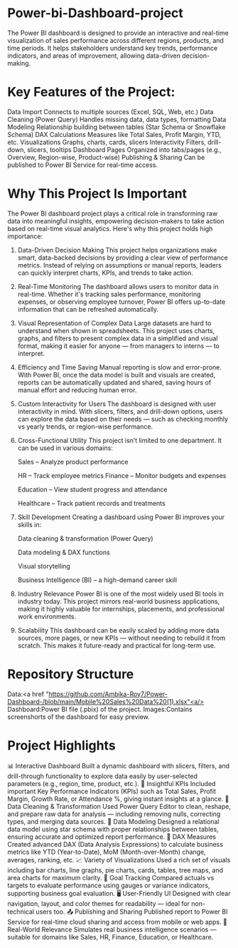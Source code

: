 # Power-bi-Dashboard-project
The Power BI dashboard is designed to provide an interactive and real-time visualization of sales performance across different regions, products, and time periods. It helps stakeholders understand key trends, performance indicators, and areas of improvement, allowing data-driven decision-making.
 
 # Key Features of the Project:



Data Import	Connects to multiple sources (Excel, SQL, Web, etc.)
Data Cleaning (Power Query)	Handles missing data, data types, formatting
Data Modeling	Relationship building between tables (Star Schema or Snowflake Schema)
DAX Calculations	Measures like Total Sales, Profit Margin, YTD, etc.
Visualizations	Graphs, charts, cards, slicers
Interactivity	Filters, drill-down, slicers, tooltips
Dashboard Pages	Organized into tabs/pages (e.g., Overview, Region-wise, Product-wise)
Publishing & Sharing	Can be published to Power BI Service for real-time access.

 # Why This Project Is Important
The Power BI dashboard project plays a critical role in transforming raw data into meaningful insights, empowering decision-makers to take action based on real-time visual analytics. Here's why this project holds high importance:

 1. Data-Driven Decision Making
This project helps organizations make smart, data-backed decisions by providing a clear view of performance metrics. Instead of relying on assumptions or manual reports, leaders can quickly interpret charts, KPIs, and trends to take action.

 2. Real-Time Monitoring
The dashboard allows users to monitor data in real-time. Whether it's tracking sales performance, monitoring expenses, or observing employee turnover, Power BI offers up-to-date information that can be refreshed automatically.

 3. Visual Representation of Complex Data
Large datasets are hard to understand when shown in spreadsheets. This project uses charts, graphs, and filters to present complex data in a simplified and visual format, making it easier for anyone — from managers to interns — to interpret.

 4. Efficiency and Time Saving
Manual reporting is slow and error-prone. With Power BI, once the data model is built and visuals are created, reports can be automatically updated and shared, saving hours of manual effort and reducing human error.

 5. Custom Interactivity for Users
The dashboard is designed with user interactivity in mind. With slicers, filters, and drill-down options, users can explore the data based on their needs — such as checking monthly vs yearly trends, or region-wise performance.

 6. Cross-Functional Utility
    This project isn’t limited to one department. It can be used in various domains:

    Sales – Analyze product performance

    HR – Track employee metrics
    Finance – Monitor budgets and expenses

    Education – View student progress and attendance

    Healthcare – Track patient records and treatments

 7. Skill Development
    Creating a dashboard using Power BI improves your skills in:

    Data cleaning & transformation (Power Query)

    Data modeling & DAX functions

    Visual storytelling

    Business Intelligence (BI) – a high-demand career skill

 8. Industry Relevance
    Power BI is one of the most widely used BI tools in industry today. This project mirrors real-world business applications, making it highly valuable for internships,         placements, and professional work environments.

 9. Scalability
    This dashboard can be easily scaled by adding more data sources, more pages, or new KPIs — without needing to rebuild it from scratch. This makes it future-ready and         practical for long-term use.

 # Repository Structure
 Data:<a href "https://github.com/Ambika-Roy7/Power-Dashboard-/blob/main/Mobile%20Sales%20Data%20(1).xlsx"<a/>
 Dashboard:Power BI file (.pbix) of the project.
 Images:Contains screenshorts of the dashboard for easy preview.
 


 # Project Highlights

📊 Interactive Dashboard	Built a dynamic dashboard with slicers, filters, and drill-through functionality to explore data easily by user-selected parameters (e.g., region, time, product, etc.).
🧠 Insightful KPIs	Included important Key Performance Indicators (KPIs) such as Total Sales, Profit Margin, Growth Rate, or Attendance %, giving instant insights at a glance.
📌 Data Cleaning & Transformation	Used Power Query Editor to clean, reshape, and prepare raw data for analysis — including removing nulls, correcting types, and merging data sources.
🔗 Data Modeling	Designed a relational data model using star schema with proper relationships between tables, ensuring accurate and optimized report performance.
📐 DAX Measures	Created advanced DAX (Data Analysis Expressions) to calculate business metrics like YTD (Year-to-Date), MoM (Month-over-Month) change, averages, ranking, etc.
📈 Variety of Visualizations	Used a rich set of visuals including bar charts, line graphs, pie charts, cards, tables, tree maps, and area charts for maximum clarity.
🎯 Goal Tracking	Compared actuals vs targets to evaluate performance using gauges or variance indicators, supporting business goal evaluation.
🖥️ User-Friendly UI	Designed with clear navigation, layout, and color themes for readability — ideal for non-technical users too.
📤 Publishing and Sharing	Published report to Power BI Service for real-time cloud sharing and access from mobile or web apps.
💼 Real-World Relevance	Simulates real business intelligence scenarios — suitable for domains like Sales, HR, Finance, Education, or Healthcare.












